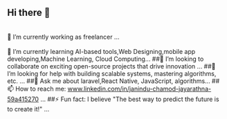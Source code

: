 ## Hi there 👋

<!--
**glitz-jndu/glitz-jndu** is a ✨ _special_ ✨ repository because its `README.md` (this file) appears on your GitHub profile.

Here are some ideas to get you started:
-->

<br>🔭 I’m currently working as freelancer ...    
<br>🌱 I’m currently learning AI-based tools,Web Designing,mobile app developing,Machine Learning, Cloud Computing...  ##👯 I’m looking to collaborate on exciting open-source projects that drive innovation ...
##🤔 I’m looking for help with building scalable systems, mastering algorithms, etc. ...
##💬 Ask me about laravel,React Native, JavaScript, algorithms...
##📫 How to reach me: www.linkedin.com/in/janindu-chamod-jayarathna-59a415270 ...
##⚡ Fun fact: I believe "The best way to predict the future is to create it!" ...
